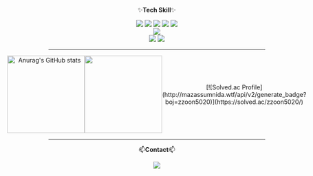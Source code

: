 <div align="center">
 
  ✨**Tech Skill**✨
 <div>
  <img src="https://img.shields.io/badge/Spring-20232a.svg?style=for-the-badge&logo=spring&logoColor=61DAFB" />
  <img src="https://img.shields.io/badge/Spring Boot-6DB33F?style=for-the-badge&logo=Spring Boot&logoColor=white">
  <img src="https://img.shields.io/badge/Spring Boot-6DB33F?style=for-the-badge&logo=Spring Boot&logoColor=white">
  <img src="https://img.shields.io/badge/Django-092E20?style=for-the-badge&logo=django&logoColor=white">
  <img src="https://img.shields.io/badge/Flask-000000?style=for-the-badge&logo=flask&logoColor=white">
 </div>

 <div>
  <img src="https://img.shields.io/badge/MySQL-00000F?style=for-the-badge&logo=mysql&logoColor=white">
 </div>

 <div>
  <img src="https://img.shields.io/badge/docker-%230db7ed.svg?style=for-the-badge&logo=docker&logoColor=white">
  <img src="https://img.shields.io/badge/Amazon_AWS-232F3E?style=for-the-badge&logo=amazon-aws&logoColor=white">
 </div>

  
  


  ---
 <div style="display: flex; justify-content: center; align-items: center;">
  <img align="center" style="height:180px" src="https://github-readme-stats.vercel.app/api?username=Tojaman&show_icons=true&theme=radical" alt="Anurag's GitHub stats" />
  <img align="center" style="height:180px" src="https://github-readme-stats.vercel.app/api/top-langs/?username=Tojaman&layout=compact&theme=radical&hide_border=true" />
  [![Solved.ac Profile](http://mazassumnida.wtf/api/v2/generate_badge?boj=zzoon5020)](https://solved.ac/zzoon5020/)
</div>

  ---
  📫**Contact**📫
 <div align="center">
  <a href="https://tojaman.tistory.com//"><img src="https://img.shields.io/badge/Tistory-000000?style=flat-square&logo=Tistory&logoColor=white"></a> <a href="https://medium.com/@hansukjinid">
 </div>
  
</div>
<!--
**Tojaman/Tojaman** is a ✨ _special_ ✨ repository because its `README.md` (this file) appears on your GitHub profile.

Here are some ideas to get you started:

- 🔭 I’m currently working on ...
- 🌱 I’m currently learning ...
- 👯 I’m looking to collaborate on ...
- 🤔 I’m looking for help with ...
- 💬 Ask me about ...
- 📫 How to reach me: ...
- 😄 Pronouns: ...
- ⚡ Fun fact: ...
-->
